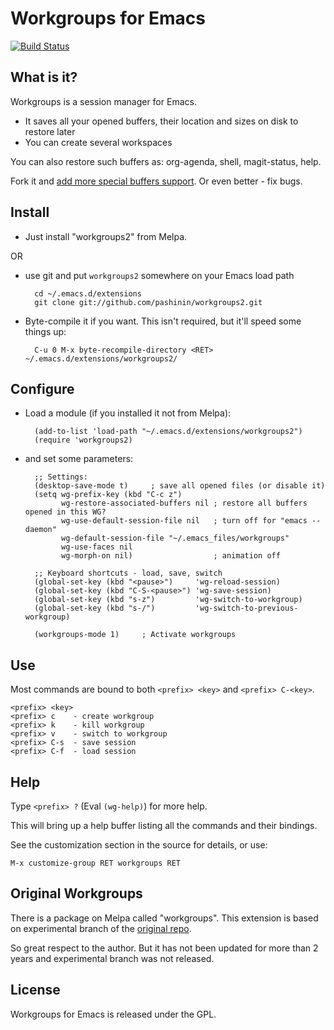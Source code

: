# Workgroups for Emacs
[![Build Status](https://api.travis-ci.org/pashinin/workgroups2.png)](https://travis-ci.org/pashinin/workgroups2)

## What is it?

Workgroups is a session manager for Emacs.

- It saves all your opened buffers, their location and sizes on disk to restore later
- You can create several workspaces

You can also restore such buffers as: org-agenda, shell, magit-status, help.

Fork it and [add more special buffers support](https://github.com/pashinin/workgroups2/wiki/For-developers). Or even better - fix bugs.

## Install

- Just install "workgroups2" from Melpa.

OR

- use git and put `workgroups2` somewhere on your Emacs load path

        cd ~/.emacs.d/extensions
        git clone git://github.com/pashinin/workgroups2.git

- Byte-compile it if you want. This isn't required, but it'll speed some
  things up:

        C-u 0 M-x byte-recompile-directory <RET> ~/.emacs.d/extensions/workgroups2/

## Configure

- Load a module (if you installed it not from Melpa):

        (add-to-list 'load-path "~/.emacs.d/extensions/workgroups2")
        (require 'workgroups2)

- and set some parameters:

        ;; Settings:
        (desktop-save-mode t)     ; save all opened files (or disable it)
        (setq wg-prefix-key (kbd "C-c z")
              wg-restore-associated-buffers nil ; restore all buffers opened in this WG?
              wg-use-default-session-file nil   ; turn off for "emacs --daemon"
              wg-default-session-file "~/.emacs_files/workgroups"
              wg-use-faces nil
              wg-morph-on nil)                  ; animation off

        ;; Keyboard shortcuts - load, save, switch
        (global-set-key (kbd "<pause>")     'wg-reload-session)
        (global-set-key (kbd "C-S-<pause>") 'wg-save-session)
        (global-set-key (kbd "s-z")         'wg-switch-to-workgroup)
        (global-set-key (kbd "s-/")         'wg-switch-to-previous-workgroup)

        (workgroups-mode 1)     ; Activate workgroups

## Use

Most commands are bound to both `<prefix> <key>` and `<prefix> C-<key>`.

    <prefix> <key>
    <prefix> c    - create workgroup
    <prefix> k    - kill workgroup
    <prefix> v    - switch to workgroup
    <prefix> C-s  - save session
    <prefix> C-f  - load session

## Help

Type `<prefix> ?` (Eval `(wg-help)`) for more help.

This will bring up a help buffer listing all the commands and their bindings.

See the customization section in the source for details, or use:

    M-x customize-group RET workgroups RET


## Original Workgroups

There is a package on Melpa called "workgroups".
This extension is based on experimental branch of the [original repo](http://github.com/tlh/workgroups.el).

So great respect to the author. But it has not been updated for more
than 2 years and experimental branch was not released.

## License

Workgroups for Emacs is released under the GPL.
